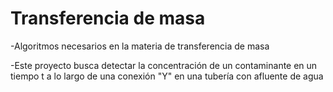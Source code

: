 # Transferencia de masa
-Algoritmos necesarios en la materia de transferencia de masa

-Este proyecto busca detectar la concentración de un contaminante en un tiempo t a lo largo de una conexión "Y" en una tubería con afluente de agua
